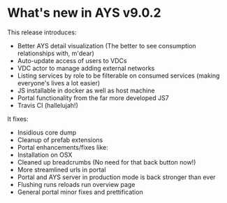 # What's new in AYS v9.0.2

This release introduces:

- Better AYS detail visualization (The better to see consumption relationships with, m'dear)
- Auto-update access of users to VDCs
- VDC actor to manage adding external networks
- Listing services by role to be filterable on consumed services (making everyone's lives a lot easier)
- JS installable in docker as well as host machine
- Portal functionality from the far more developed JS7
- Travis CI (hallelujah!)

It fixes:

- Insidious core dump
- Cleanup of prefab extensions
- Portal enhancements/fixes like:
- Installation on OSX
- Cleaned up breadcrumbs (No need for that back button now!)
- More streamlined urls in portal
- Portal and AYS server in production mode is back stronger than ever
- Flushing runs reloads run overview page
- General portal minor fixes and prettification
